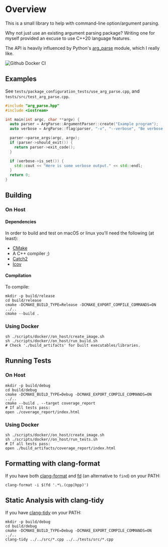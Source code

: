 # Overview

This is a small library to help with command-line option/argument parsing.

Why not just use an existing argument parsing package?  Writing one for myself provided an excuse to use C++20 language features.

The API is heavily influenced by Python's [arg_parse](https://docs.python.org/3/library/argparse.html#module-argparse) module, which I really like.

![Github Docker CI](https://github.com/mchapman87501/arg_parse/actions/workflows/docker-image.yml/badge.svg)

## Examples

See `tests/package_configuration_tests/use_arg_parse.cpp`, and `tests/src/test_arg_parse.cpp`.


```c++
#include "arg_parse.hpp"
#include <iostream>

int main(int argc, char **argv) {
  auto parser = ArgParse::ArgumentParser::create("Example program");
  auto verbose = ArgParse::flag(parser, "-v", "--verbose", "Be verbose.");

  parser->parse_args(argc, argv);
  if (parser->should_exit()) {
    return parser->exit_code();
  }

  if (verbose->is_set()) {
    std::cout << "Here is some verbose output." << std::endl;
  }
  return 0;
}
```

## Building

### On Host

#### Dependencies

In order to build and test on macOS or linux you'll need the following (at least):
* [CMake](https://www.cmake.org)
* A C++ compiler ;)
* [Catch2](https://github.com/catchorg/Catch2)
* [lcov](https://github.com/linux-test-project/lcov.git)

#### Compilation

To compile:
```shell
mkdir -p build/release
cd build/release
cmake -DCMAKE_BUILD_TYPE=Release -DCMAKE_EXPORT_COMPILE_COMMANDS=ON ../..
cmake --build .
```

### Using Docker

```shell
sh ./scripts/docker//on_host/create_image.sh
sh ./scripts/docker//on_host/run_build.sh
# Check './build_artifacts' for built executables/libraries.
```

## Running Tests

### On Host

```shell
mkdir -p build/debug
cd build/debug
cmake -DCMAKE_BUILD_TYPE=Debug -DCMAKE_EXPORT_COMPILE_COMMANDS=ON ../..
cmake --build . --target coverage_report
# If all tests pass:
open ./coverage_report/index.html
```

### Using Docker

```shell
sh ./scripts/docker//on_host/create_image.sh
sh ./scripts/docker//on_host/run_tests.sh
# If all tests pass:
open ./build_artifacts/coverage_report/index.html
```


## Formatting with clang-format

If you have both [clang-format](https://clang.llvm.org/docs/ClangFormat.html) and [fd](https://github.com/sharkdp/fd.git) (an alternative to `find`) on your PATH:

```shell
clang-format -i $(fd '.*\.(cpp|hpp)')
```

## Static Analysis with clang-tidy

If you have [clang-tidy](https://clang.llvm.org/extra/clang-tidy/) on your PATH:

```shell
mkdir -p build/debug
cd build/debug
cmake -DCMAKE_BUILD_TYPE=Debug -DCMAKE_EXPORT_COMPILE_COMMANDS=ON ../..
clang-tidy ../../src/*.cpp ../../tests/src/*.cpp
```
